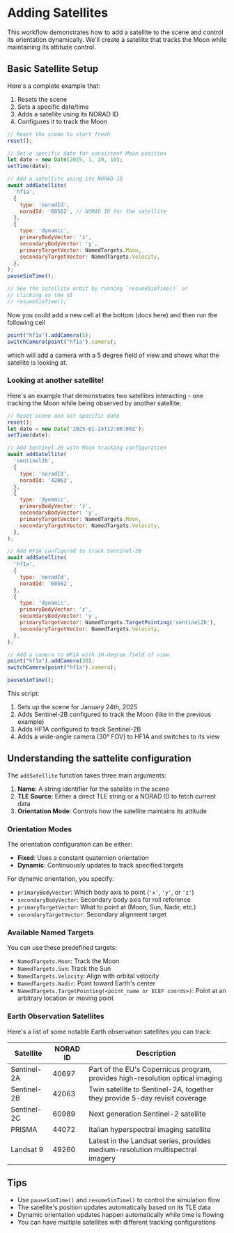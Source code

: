 # Adding Satellites

This workflow demonstrates how to add a satellite to the scene and control its
orientation dynamically. We'll create a satellite that tracks the Moon while
maintaining its attitude control.

## Basic Satellite Setup

Here's a complete example that:
1. Resets the scene
2. Sets a specific date/time
3. Adds a satellite using its NORAD ID
4. Configures it to track the Moon

```javascript
// Reset the scene to start fresh
reset();

// Set a specific date for consistent Moon position
let date = new Date(2025, 1, 20, 10);
setTime(date);

// Add a satellite using its NORAD ID
await addSatellite(
  'hf1a',
  {
    type: 'noradId',
    noradId: '60562', // NORAD ID for the satellite
  },
  {
    type: 'dynamic',
    primaryBodyVector: 'z',
    secondaryBodyVector: 'y',
    primaryTargetVector: NamedTargets.Moon,
    secondaryTargetVector: NamedTargets.Velocity,
  },
);
pauseSimTime();

// See the satellite orbit by running `resumeSimTime()` or
// clicking on the UI
// resumeSimTime();
```

Now you could add a new cell at the bottom (docs here) and then run the
following cell

```js
point("hf1a").addCamera(5);
switchCamera(point("hf1a").camera);
```

which will add a camera with a 5 degree field of view and shows what the
satellite is looking at.


### Looking at another satellite!

Here's an example that demonstrates two satellites interacting - one tracking the Moon while being observed by another satellite:

```javascript
// Reset scene and set specific date
reset();
let date = new Date('2025-01-24T12:00:00Z');
setTime(date);

// Add Sentinel-2B with Moon tracking configuration
await addSatellite(
  'sentinel2b',
  {
    type: 'noradId',
    noradId: '42063',
  },
  {
    type: 'dynamic',
    primaryBodyVector: 'z',
    secondaryBodyVector: 'y',
    primaryTargetVector: NamedTargets.Moon,
    secondaryTargetVector: NamedTargets.Velocity,
  },
);

// Add HF1A configured to track Sentinel-2B
await addSatellite(
  'hf1a',
  {
    type: 'noradId',
    noradId: '60562',
  },
  {
    type: 'dynamic',
    primaryBodyVector: 'z',
    secondaryBodyVector: 'y',
    primaryTargetVector: NamedTargets.TargetPointing('sentinel2b'),
    secondaryTargetVector: NamedTargets.Velocity,
  },
);

// Add a camera to HF1A with 30-degree field of view
point("hf1a").addCamera(30);
switchCamera(point("hf1a").camera);

pauseSimTime();
```

This script:
1. Sets up the scene for January 24th, 2025
2. Adds Sentinel-2B configured to track the Moon (like in the previous example)
3. Adds HF1A configured to track Sentinel-2B
4. Adds a wide-angle camera (30° FOV) to HF1A and switches to its view


## Understanding the sattelite configuration

The `addSatellite` function takes three main arguments:

1. **Name**: A string identifier for the satellite in the scene
2. **TLE Source**: Either a direct TLE string or a NORAD ID to fetch current data
3. **Orientation Mode**: Controls how the satellite maintains its attitude

### Orientation Modes

The orientation configuration can be either:

- **Fixed**: Uses a constant quaternion orientation
- **Dynamic**: Continuously updates to track specified targets

For dynamic orientation, you specify:

- `primaryBodyVector`: Which body axis to point (`'x'`, `'y'`, or `'z'`)
- `secondaryBodyVector`: Secondary body axis for roll reference
- `primaryTargetVector`: What to point at (Moon, Sun, Nadir, etc.)
- `secondaryTargetVector`: Secondary alignment target

### Available Named Targets

You can use these predefined targets:
- `NamedTargets.Moon`: Track the Moon
- `NamedTargets.Sun`: Track the Sun
- `NamedTargets.Velocity`: Align with orbital velocity
- `NamedTargets.Nadir`: Point toward Earth's center
- `NamedTargets.TargetPointing(<point_name or ECEF coords>)`: Point at an arbitrary location or moving point

### Earth Observation Satellites

Here's a list of some notable Earth observation satellites you can track:

| Satellite    | NORAD ID | Description |
|--------------|----------|-------------|
| Sentinel-2A  | 40697    | Part of the EU's Copernicus program, provides high-resolution optical imaging |
| Sentinel-2B  | 42063    | Twin satellite to Sentinel-2A, together they provide 5-day revisit coverage |
| Sentinel-2C  | 60989    | Next generation Sentinel-2 satellite |
| PRISMA      | 44072    | Italian hyperspectral imaging satellite |
| Landsat 9   | 49260    | Latest in the Landsat series, provides medium-resolution multispectral imagery |


## Tips

- Use `pauseSimTime()` and `resumeSimTime()` to control the simulation flow
- The satellite's position updates automatically based on its TLE data
- Dynamic orientation updates happen automatically while time is flowing
- You can have multiple satellites with different tracking configurations
